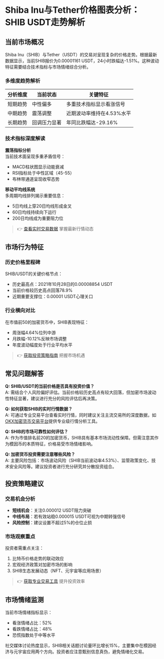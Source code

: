 # Shiba Inu与Tether价格图表分析：SHIB USDT走势解析

## 当前市场概况

Shiba Inu（SHIB）与Tether（USDT）的交易对呈现复杂的价格走势。根据最新数据显示，当前SHIB报价为0.00001161 USDT，24小时跌幅达-1.51%。这种波动特征需要结合技术指标与市场情绪综合分析。

### 多维度趋势解析

| 分析维度   | 当前状态       | 关键特征                     |
|------------|----------------|------------------------------|
| 短期趋势   | 中性偏多       | 多重技术指标显示看涨信号     |
| 中期趋势   | 震荡调整       | 近期波动率维持在4.53%水平    |
| 长期趋势   | 回调压力显著   | 年同比跌幅达-29.16%          |

### 技术指标深度解读

**震荡指标分析**  
当前技术面呈现多重矛盾信号：
- MACD柱状图显示动能衰减
- RSI指标处于中性区域（45-55）
- 布林带通道呈现收窄态势

**移动平均线系统**  
多周期均线排列揭示重要信息：
- 5日均线上穿20日均线形成金叉
- 60日均线持续向下运行
- 200日均线成为重要阻力位

> 👉 [查看实时交易数据](https://bit.ly/okx_welcome) 掌握最新行情动态

## 市场行为特征

### 历史价格里程碑
SHIB/USDT的关键价格节点：
- 历史最高点：2021年10月28日的0.00008854 USDT
- 当前价格较历史高点回落78.9%
- 近期重要支撑位：0.00001 USDT心理关口

### 行业横向对比
在市值前50的加密货币中，SHIB表现特征：
- 周涨幅4.64%位列中游
- 月跌幅-10.12%反映市场调整
- 年度波动幅度处于行业平均水平

> 👉 [获取投资策略指南](https://bit.ly/okx_welcome) 把握市场机遇

## 常见问题解答

**Q: SHIB/USDT的当前价格是否具有投资价值？**  
A: 需结合个人风险偏好评估。当前价格较历史高点有较大回落，但加密市场波动性特征显著，建议进行充分的风险评估后再决策。

**Q: 如何获取SHIB的实时行情数据？**  
A: 可通过专业交易平台查看实时行情，同时建议关注主流交易所的深度数据，如[OKX加密货币交易平台](https://bit.ly/okx_welcome)提供专业级行情分析工具。

**Q: SHIB的市场可靠性如何评估？**  
A: 作为市值排名前20的加密货币，SHIB具有基本市场流动性保障。但需注意其作为模因币的本质特征，价格易受市场情绪影响。

**Q: 加密货币投资需要注意哪些风险？**  
A: 主要风险包括：市场波动风险（SHIB当前波动率4.53%）、监管政策变化、技术安全风险等。建议投资者进行充分研究并分散投资组合。

## 投资策略建议

### 交易机会分析
- **短线机会**：关注0.000012 USDT阻力突破
- **中线布局**：若有效站稳0.000015 USDT可视为中期转强信号
- **风险控制**：建议设置不超过5%的仓位止损

### 市场观察重点
投资者需重点关注：
1. 比特币价格走势的联动效应
2. 宏观经济政策对加密市场的影响
3. SHIB生态发展动态（NFT、元宇宙等应用场景）

> 👉 [获取专业交易工具](https://bit.ly/okx_welcome) 提升投资效率

## 市场情绪监测

当前市场情绪指标显示：
- 看涨情绪占比：52%
- 看跌情绪占比：48%
- 恐慌指数处于中等水平

社交媒体讨论热度显示，SHIB相关话题讨论量环比增长15%，主要集中在模因经济与元宇宙应用两个方向。投资者应注意甄别信息真伪，避免情绪化交易。
